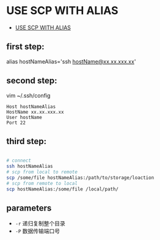 # USE SCP WITH ALIAS

- [USE SCP WITH ALIAS](https://superuser.com/questions/291778/unable-to-use-scp-with-a-bash-alias)

## first step:

alias hostNameAlias='ssh hostName@xx.xx.xxx.xx'

## second step:

vim ~/.ssh/config

```
Host hostNameAlias
HostName xx.xx.xxx.xx
User hostName
Port 22
```

## third step:

```bash

# connect
ssh hostNameAlias
# scp from local to remote
scp /some/file hostNameAlias:/path/to/storage/loaction
# scp from remote to local
scp hostNameAlias:/some/file /local/path/
```

## parameters

- `-r` 递归复制整个目录
- `-P` 数据传输端口号
